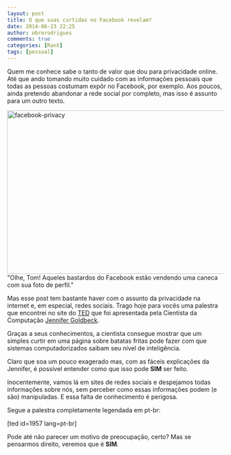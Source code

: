 ```yaml
---
layout: post
title: O que suas curtidas no Facebook revelam?
date: 2014-06-23 22:25
author: obrerodrigues
comments: true
categories: [Rant]
tags: [pessoal]
---
```

Quem me conhece sabe o tanto de valor que dou para privacidade online. Até que ando tomando muito cuidado com as informações pessoais que todas as pessoas costumam expôr no Facebook, por exemplo. Aos poucos, ainda pretendo abandonar a rede social por completo, mas isso é assunto para um outro texto.

<a href="https://brenn0.files.wordpress.com/2014/06/facebook-privacy.jpg"><img class="wp-image-1006 size-full" src="http://brenn0.files.wordpress.com/2014/06/facebook-privacy.jpg" alt="facebook-privacy" width="570" height="380" /></a> "Olhe, Tom! Aqueles bastardos do Facebook estão vendendo uma caneca com sua foto de perfil."

Mas esse post tem bastante haver com o assunto da privacidade na internet e, em especial, redes sociais. Trago hoje para vocês uma palestra que encontrei no site do <a href="https://pt.wikipedia.org/wiki/TED_(confer%C3%AAncia)" target="_blank">TED</a> que foi apresentada pela Cientista da Computação <a href="http://www.ted.com/speakers/jennifer_golbeck" target="_blank">Jennifer Goldbeck</a>.

Graças a seus conhecimentos, a cientista consegue mostrar que um simples curtir em uma página sobre batatas fritas pode fazer com que sistemas computadorizados saibam seu nível de inteligência.

<!--more-->

Claro que soa um pouco exagerado mas, com as fáceis explicações da Jennifer, é possível entender como que isso pode <strong>SIM</strong> ser feito.

Inocentemente, vamos lá em sites de redes sociais e despejamos todas informações sobre nós, sem perceber como essas informações podem (e são) manipuladas. E essa falta de conhecimento é perigosa.

Segue a palestra completamente legendada em pt-br:

[ted id=1957 lang=pt-br]

Pode até não parecer um motivo de preocupação, certo? Mas se pensarmos direito, veremos que é <strong>SIM</strong>.
